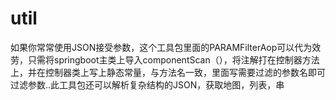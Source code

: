 # util
如果你常常使用JSON接受参数，这个工具包里面的PARAMFilterAop可以代为效劳，只需将springboot主类上导入componentScan（），将注解打在控制器方法上，并在控制器类上写上静态常量，与方法名一致，里面写需要过滤的参数名即可过滤参数..此工具包还可以解析复杂结构的JSON，获取地图，列表，串
